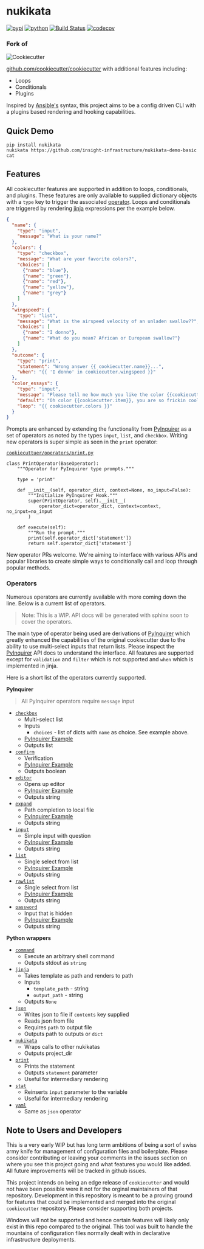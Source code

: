# nukikata

[![pypi](https://img.shields.io/pypi/v/nukikata.svg)](https://pypi.python.org/pypi/nukikata)
[![python](https://img.shields.io/pypi/pyversions/nukikata.svg)](https://pypi.python.org/pypi/nukikata)
[![Build Status](https://travis-ci.org/nukikata/nukikata.svg?branch=master)](https://travis-ci.org/nukikata/nukikata)
[![codecov](https://codecov.io/gh/nukikata/nukikata/branch/master/graphs/badge.svg?branch=master)](https://codecov.io/github/nukikata/nukikata?branch=master)

### Fork of

![Cookiecutter](https://raw.githubusercontent.com/cookiecutter/cookiecutter/3ac078356adf5a1a72042dfe72ebfa4a9cd5ef38/logo/cookiecutter_medium.png)

[github.com/cookiecutter/cookiecutter](https://github.com/cookiecutter/cookiecutter) with additional features including:
- Loops
- Conditionals
- Plugins

Inspired by [Ansible's](https://github.com/ansible/ansible) syntax, this project aims to be a config driven CLI with a plugins based rendering and hooking capabilities.

## Quick Demo

```
pip install nukikata
nukikata https://github.com/insight-infrastructure/nukikata-demo-basic
cat
```


## Features

All cookiecutter features are supported in addition to loops, conditionals, and plugins. These features are only available to supplied dictionary objects with a `type` key to trigger the associated [operator](). Loops and conditionals are triggered by rendering [jinja]() expressions per the example below.

```json
{
  "name": {
    "type": "input",
    "message": "What is your name?"
  },
  "colors": {
    "type": "checkbox",
    "message": "What are your favorite colors?",
    "choices": [
      {"name": "blue"},
      {"name": "green"},
      {"name": "red"},
      {"name": "yellow"},
      {"name": "grey"}
    ]
  },
  "wingspeed": {
    "type": "list",
    "message": "What is the airspeed velocity of an unladen swallow??",
    "choices": [
      {"name": "I donno"},
      {"name": "What do you mean? African or European swallow?"}
    ]
  },
  "outcome": {
    "type": "print",
    "statement": "Wrong answer {{ cookiecutter.name}}...",
    "when": "{{ 'I donno' in cookiecutter.wingspeed }}"
  },
  "color_essays": {
    "type": "input",
    "message": "Please tell me how much you like the color {{cookiecutter.item}}?",
    "default": "Oh color {{cookiecutter.item}}, you are so frickin cool...",
    "loop": "{{ cookiecutter.colors }}"
  }
}
```

Prompts are enhanced by extending the functionality from [PyInquirer](https://github.com/CITGuru/PyInquirer) as a set of operators as noted by the types `input`, `list`, and `checkbox`. Writing new operators is super simple as seen in the `print` operator:

[`cookiecuttuer/operators/print.py`](cookiecuttuer/operators/print.py)
```
class PrintOperator(BaseOperator):
    """Operator for PyInquirer type prompts."""

    type = 'print'

    def __init__(self, operator_dict, context=None, no_input=False):
        """Initialize PyInquirer Hook."""
        super(PrintOperator, self).__init__(
            operator_dict=operator_dict, context=context, no_input=no_input
        )

    def execute(self):
        """Run the prompt."""
        print(self.operator_dict['statement'])
        return self.operator_dict['statement']
```

New operator PRs welcome.  We're aiming to interface with various APIs and popular libraries to create simple ways to conditionally call and loop through popular methods.

### Operators

Numerous operators are currently available with more coming down the line. Below is a current list of operators.

> Note: This is a WIP. API docs will be generated with sphinx soon to cover the operators.

The main type of operator being used are derivations of [PyInquirer](https://github.com/CITGuru/PyInquirer) which greatly enhanced the capabilities of the original cookiecutter due to the ability to use multi-select inputs that return lists. Please inspect the [PyInquirer](https://github.com/CITGuru/PyInquirer) API docs to understand the interface. All features are supported except for `validation` and `filter` which is not supported and `when` which is implemented in jinja.

Here is a short list of the operators currently supported.

**PyInquirer**

> All PyInquirer operators require `message` input

- [`checkbox`](cookiecutter/operators/checkbox.py)
    - Multi-select list
    - Inputs
        - `choices` - list of dicts with `name` as choice. See example above.
    - [PyInquirer Example](https://github.com/CITGuru/PyInquirer/blob/master/examples/checkbox.py)
    - Outputs list
- [`confirm`](cookiecutter/operators/confirm.py)
    - Verification
    - [PyInquirer Example](https://github.com/CITGuru/PyInquirer/blob/master/examples/confirm.py)
    - Outputs boolean
- [`editor`](cookiecutter/operators/editor.py)
    - Opens up editor
    - [PyInquirer Example](https://github.com/CITGuru/PyInquirer/blob/master/examples/editor.py)
    - Outputs string
- [`expand`](cookiecutter/operators/expand.py)
    - Path completion to local file
    - [PyInquirer Example](https://github.com/CITGuru/PyInquirer/blob/master/examples/expand.py)
    - Outputs string
- [`input`](cookiecutter/operators/input.py)
    - Simple input with question
    - [PyInquirer Example](https://github.com/CITGuru/PyInquirer/blob/master/examples/input.py)
    - Outputs string
- [`list`](cookiecutter/operators/list.py)
    - Single select from list
    - [PyInquirer Example](https://github.com/CITGuru/PyInquirer/blob/master/examples/list.py)
    - Outputs string
- [`rawlist`](cookiecutter/operators/rawlist.py)
    - Single select from list
    - [PyInquirer Example](https://github.com/CITGuru/PyInquirer/blob/master/examples/rawlist.py)
    - Outputs string
- [`password`](cookiecutter/operators/password.py)
    - Input that is hidden
    - [PyInquirer Example](https://github.com/CITGuru/PyInquirer/blob/master/examples/password.py)
    - Outputs string

**Python wrappers**
- [`command`](cookiecutter/operators/command.py)
    - Execute an arbitrary shell command
    - Outputs stdout as `string`
- [`jinja`](cookiecutter/operators/jinja.py)
    - Takes template as path and renders to path
    - Inputs
        - `template_path` - string
        - `output_path` - string
    - Outputs `None`
- [`json`](cookiecutter/operators/json.py)
    - Writes json to file if `contents` key supplied
    - Reads json from file
    - Requires `path` to output file
    - Outputs path to outputs or  `dict`
- [`nukikata`](cookiecutter/operators/nukikata.py)
    - Wraps calls to other nukikatas
    - Outputs project_dir
- [`print`](cookiecutter/operators/print.py)
    - Prints the statement
    - Outputs `statement` parameter
    - Useful for intermediary rendering
- [`stat`](cookiecutter/operators/stat.py)
    - Reinserts `input` parameter to the variable
    - Useful for intermediary rendering
- [`yaml`](cookiecutter/operators/yaml.py)
    - Same as `json` operator

## Note to Users and Developers

This is a very early WIP but has long term ambitions of being a sort of swiss army knife for management of configuration files and boilerplate. Please consider contributing or leaving your comments in the issues section on where you see this project going and what features you would like added. All future improvements will be tracked in github issues.

This project intends on being an edge release of `cookiecutter` and would not have been possible were it not for the orginal maintainers of that repository.  Development in this repository is meant to be a proving ground for features that could be implemented and merged into the original `cookiecutter` repository. Please consider supporting both projects.

Windows will not be supported and hence certain features will likely only exist in this repo compared to the original. This tool was built to handle the mountains of configuration files normally dealt with in declarative infrastructure deployments.
